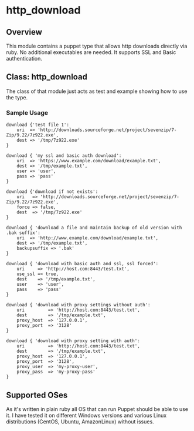 # http_download

## Overview

This module contains a puppet type that allows http downloads directly via ruby. No additional executables are needed.
It supports SSL and Basic authentication.

## Class: http_download

The class of that module just acts as test and example showing how to use the type.

### Sample Usage

```puppet
download {'test file 1':
    uri  => 'http://downloads.sourceforge.net/project/sevenzip/7-Zip/9.22/7z922.exe',
    dest => '/tmp/7z922.exe'
}

download { 'my ssl and basic auth download':
    uri  => 'https://www.example.com/download/example.txt',
    dest => '/tmp/example.txt',
    user => 'user',
    pass => 'pass'
}

download {'download if not exists':
    uri   => 'http://downloads.sourceforge.net/project/sevenzip/7-Zip/9.22/7z922.exe',
    force => false,
    dest  => '/tmp/7z922.exe'
}
        
download { 'download a file and maintain backup of old version with .bak suffix':
    uri  => 'http://www.example.com/download/example.txt',
    dest => '/tmp/example.txt',
    backupsuffix => '.bak'
}

download { 'download with basic auth and ssl, ssl forced':
    uri     => 'http://host.com:8443/test.txt',
    use_ssl => true,
    dest    => '/tmp/example.txt',
    user    => 'user',
    pass    => 'pass'
}

download { 'download with proxy settings without auth':
    uri         => 'http://host.com:8443/test.txt',
    dest        => '/tmp/example.txt',
    proxy_host  => '127.0.0.1',
    proxy_port  => '3128'
}

download { 'download with proxy setting with auth':
    uri         => 'http://host.com:8443/test.txt',
    dest        => '/tmp/example.txt',
    proxy_host  => '127.0.0.1',
    proxy_port  => '3128',
    proxy_user  => 'my-proxy-user',
    proxy_pass  => 'my-proxy-pass'
}

```

## Supported OSes

As it's written in plain ruby all OS that can run Puppet should be able to use it.
I have tested it on different Windows versions and various Linux distributions (CentOS, Ubuntu, AmazonLinux) without issues.
